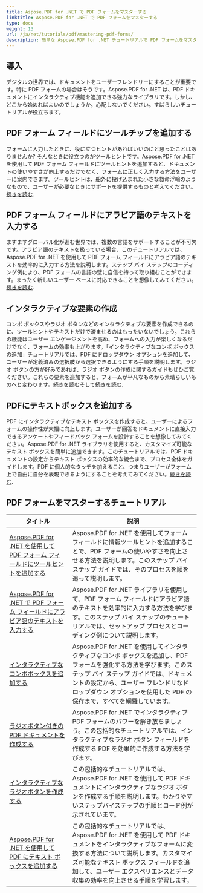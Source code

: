 ```yaml
---
title: Aspose.PDF for .NET で PDF フォームをマスターする
linktitle: Aspose.PDF for .NET で PDF フォームをマスターする
type: docs
weight: 13
url: /ja/net/tutorials/pdf/mastering-pdf-forms/
description: 簡単な Aspose.PDF for .NET チュートリアルで PDF フォームをマスターしましょう。ツールヒントの追加、フィールドへの入力、インタラクティブなコンポーネントの作成方法を学習します。
---
```

## 導入

デジタルの世界では、ドキュメントをユーザーフレンドリーにすることが重要です。特に PDF フォームの場合はそうです。Aspose.PDF for .NET は、PDF ドキュメントにインタラクティブ機能を追加できる強力なライブラリです。しかし、どこから始めればよいのでしょうか。心配しないでください。すばらしいチュートリアルが役立ちます。

## PDF フォーム フィールドにツールチップを追加する

フォームに入力したときに、役に立つヒントがあればいいのにと思ったことはありませんか? そんなときに役立つのがツールヒントです。Aspose.PDF for .NET を使用して PDF フォーム フィールドにツールヒントを追加すると、ドキュメントの使いやすさが向上するだけでなく、フォームに正しく入力する方法をユーザーに案内できます。ツールヒントは、船外に投げ込まれた小さな救命浮輪のようなもので、ユーザーが必要なときにサポートを提供するものと考えてください。[続きを読む](./adding-tooltips-to-pdf-form-fields/).

## PDF フォーム フィールドにアラビア語のテキストを入力する

ますますグローバル化が進む世界では、複数の言語をサポートすることが不可欠です。アラビア語のテキストを扱っている場合、このチュートリアルでは、Aspose.PDF for .NET を使用して PDF フォーム フィールドにアラビア語のテキストを効率的に入力する方法を説明します。ステップ バイ ステップのコーディング例により、PDF フォームの言語の壁に自信を持って取り組むことができます。まったく新しいユーザー ベースに対応できることを想像してみてください。[続きを読む](./fill-pdf-form-fields-with-arabic-text/).

## インタラクティブな要素の作成

コンボ ボックスやラジオ ボタンなどのインタラクティブな要素を作成できるのに、ツールヒントやテキストだけで済ませるのはもったいないでしょう。これらの機能はユーザー エンゲージメントを高め、フォームへの入力が楽しくなるだけでなく、フォームの効率も上がります。「インタラクティブなコンボ ボックスの追加」チュートリアルでは、PDF にドロップダウン オプションを追加して、ユーザーが定義済みの選択肢から選択できるようにする手順を説明します。ラジオ ボタンの方が好みであれば、ラジオ ボタンの作成に関するガイドもぜひご覧ください。これらの要素を追加すると、フォームが平凡なものから素晴らしいものへと変わります。[続きを読む](./add-interactive-combo-boxes/)そして[続きを読む](./create-interactive-radio-buttons/).


## PDFにテキストボックスを追加する

PDF にインタラクティブなテキスト ボックスを作成すると、ユーザーによるフォームの操作性が大幅に向上します。ユーザーが回答をドキュメントに直接入力できるアンケートやフィードバック フォームを設計することを想像してみてください。Aspose.PDF for .NET ライブラリを使用すると、カスタマイズ可能なテキスト ボックスを簡単に追加できます。このチュートリアルでは、PDF ドキュメントの設定からテキスト ボックスの効率的な統合まで、プロセス全体をガイドします。PDF に個人的なタッチを加えること、つまりユーザーがフォーム上で自由に自分を表現できるようにすることを考えてみてください。[続きを読む](./adding-text-boxes/).

## PDF フォームをマスターするチュートリアル
| タイトル | 説明 |
| --- | --- | 
| [Aspose.PDF for .NET を使用して PDF フォーム フィールドにツールヒントを追加する](./adding-tooltips-to-pdf-form-fields/) | Aspose.PDF for .NET を使用してフォーム フィールドに情報ツールヒントを追加することで、PDF フォームの使いやすさを向上させる方法を説明します。このステップ バイ ステップ ガイドでは、そのプロセスを順を追って説明します。 |  
| [Aspose.PDF for .NET で PDF フォーム フィールドにアラビア語のテキストを入力する](./fill-pdf-form-fields-with-arabic-text/) | Aspose.PDF for .NET ライブラリを使用して、PDF フォーム フィールドにアラビア語のテキストを効率的に入力する方法を学びます。このステップ バイ ステップのチュートリアルでは、セットアップ プロセスとコーディング例について説明します。 |  
| [インタラクティブなコンボボックスを追加する](./add-interactive-combo-boxes/) | Aspose.PDF for .NET を使用してインタラクティブなコンボ ボックスを追加し、PDF フォームを強化する方法を学びます。このステップ バイ ステップ ガイドでは、ドキュメントの設定から、ユーザー フレンドリなドロップダウン オプションを使用した PDF の保存まで、すべてを網羅しています。 |  
| [ラジオボタン付きの PDF ドキュメントを作成する](./creating-pdf-document-with-radio-buttons/) | Aspose.PDF for .NET でインタラクティブ PDF フォームのパワーを解き放ちましょう。この包括的なチュートリアルでは、インタラクティブなラジオ ボタン フィールドを作成する PDF を効果的に作成する方法を学びます。 |  
| [インタラクティブなラジオボタンを作成する](./create-interactive-radio-buttons/) | この包括的なチュートリアルでは、Aspose.PDF for .NET を使用して PDF ドキュメントにインタラクティブなラジオ ボタンを作成する手順を説明します。わかりやすいステップバイステップの手順とコード例が示されています。 |  
| [Aspose.PDF for .NET を使用して PDF にテキスト ボックスを追加する](./adding-text-boxes/) | この包括的なチュートリアルでは、Aspose.PDF for .NET を使用して PDF ドキュメントをインタラクティブなフォームに変換する方法について説明します。カスタマイズ可能なテキスト ボックス フィールドを追加して、ユーザー エクスペリエンスとデータ収集の効率を向上させる手順を学習します。 |  